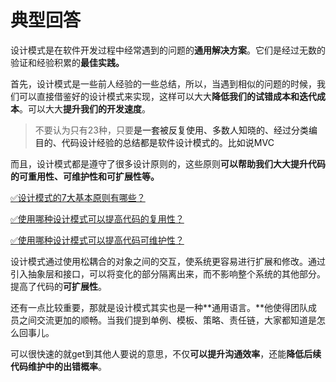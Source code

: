 # 典型回答


设计模式是在软件开发过程中经常遇到的问题的**通用解决方案**。它们是经过无数的验证和经验积累的**最佳实践。**

<font style="color:rgb(55, 65, 81);background-color:rgb(247, 247, 248);"></font>

首先，设计模式是一些前人经验的一些总结，所以，当遇到相似的问题的时候，我们可以直接借鉴好的设计模式来实现，这样可以大大**降低我们的试错成本和迭代成本**。可以大大**提升我们的开发速度**。



> 不要认为只有23种，只要<font style="color:rgb(18, 18, 18);">是一套被反复使用、多数人知晓的、经过分类编目的、代码设计经验的总结都是软件设计模式的。比如说MVC</font>
>



而且，设计模式都是遵守了很多设计原则的，这些原则**可以帮助我们大大提升代码的可重用性、可维护性和可扩展性等。**



[✅设计模式的7大基本原则有哪些？](https://www.yuque.com/hollis666/qyhor6/xzem6qp7pl2bson0)



[✅使用哪种设计模式可以提高代码的复用性？](https://www.yuque.com/hollis666/qyhor6/uyaobsoph3dnqeft)



[✅使用哪种设计模式可以提高代码可维护性？](https://www.yuque.com/hollis666/qyhor6/gk8q2rgfkwtok10z)



设计模式通过使用松耦合的对象之间的交互，使系统更容易进行扩展和修改。通过引入抽象层和接口，可以将变化的部分隔离出来，而不影响整个系统的其他部分。提高了代码的**可扩展性**。



还有一点比较重要，那就是设计模式其实也是一种**通用语言。**他使得团队成员之间交流更加的顺畅。当我们提到单例、模板、策略、责任链，大家都知道是怎么回事儿。



可以很快速的就get到其他人要说的意思，不仅**可以提升沟通效率**，还能**降低后续代码维护中的出错概率**。

